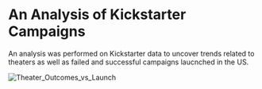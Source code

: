 # An Analysis of Kickstarter Campaigns

An analysis was performed on Kickstarter data to uncover trends related to theaters as well as failed and successful campaigns laucnched in the US. 

![Theater_Outcomes_vs_Launch](https://user-images.githubusercontent.com/83738699/122655157-00edc400-d116-11eb-942d-750bb09fa269.png)

